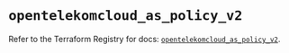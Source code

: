 # `opentelekomcloud_as_policy_v2`

Refer to the Terraform Registry for docs: [`opentelekomcloud_as_policy_v2`](https://registry.terraform.io/providers/opentelekomcloud/opentelekomcloud/1.36.40/docs/resources/as_policy_v2).
